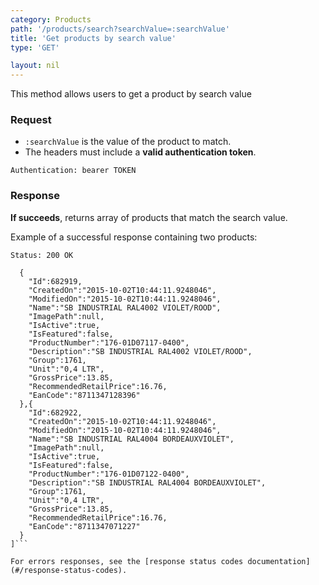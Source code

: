 ```yaml
---
category: Products
path: '/products/search?searchValue=:searchValue'
title: 'Get products by search value'
type: 'GET'

layout: nil
---
```


This method allows users to get a product by search value

### Request

* ```:searchValue``` is the value of the product to match.
* The headers must include a **valid authentication token**.

```Authentication: bearer TOKEN```

### Response

**If succeeds**, returns array of products that match the search value.

Example of a successful response containing two products:

```Status: 200 OK```
```[
  {
    "Id":682919,
	"CreatedOn":"2015-10-02T10:44:11.9248046",
	"ModifiedOn":"2015-10-02T10:44:11.9248046",
	"Name":"SB INDUSTRIAL RAL4002 VIOLET/ROOD",
	"ImagePath":null,
	"IsActive":true,
	"IsFeatured":false,
	"ProductNumber":"176-01D07117-0400",
	"Description":"SB INDUSTRIAL RAL4002 VIOLET/ROOD",
	"Group":1761,
	"Unit":"0,4 LTR",
	"GrossPrice":13.85,
	"RecommendedRetailPrice":16.76,
	"EanCode":"8711347128396"
  },{
	"Id":682922,
	"CreatedOn":"2015-10-02T10:44:11.9248046",
	"ModifiedOn":"2015-10-02T10:44:11.9248046",
	"Name":"SB INDUSTRIAL RAL4004 BORDEAUXVIOLET",
	"ImagePath":null,
	"IsActive":true,
	"IsFeatured":false,
	"ProductNumber":"176-01D07122-0400",
	"Description":"SB INDUSTRIAL RAL4004 BORDEAUXVIOLET",
	"Group":1761,
	"Unit":"0,4 LTR",
	"GrossPrice":13.85,
	"RecommendedRetailPrice":16.76,
	"EanCode":"8711347071227"
  }
]```

For errors responses, see the [response status codes documentation](#/response-status-codes).
